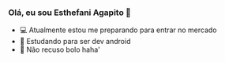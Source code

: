 ### Olá, eu sou Esthefani Agapito 👋

- 💻 Atualmente estou me preparando para entrar no mercado
- 💚 Estudando para ser dev android
- 🍰 Não recuso bolo haha'



 
 
  
 
 

